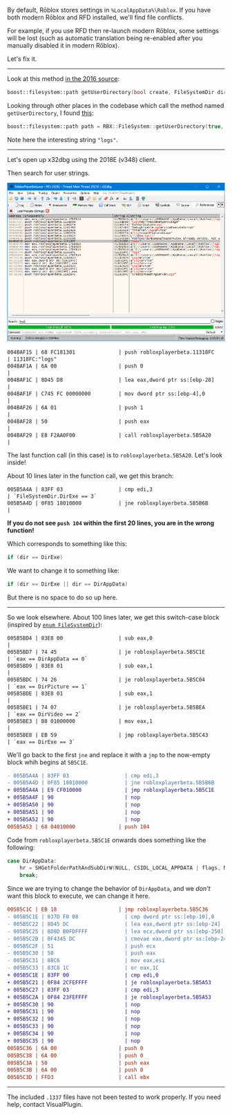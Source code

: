 By default, Rōblox stores settings in `%LocalAppData%\Roblox`. If you have both modern Rōblox and RFD installed, we'll find file conflicts.

For example, if you use RFD then re-launch modern Rōblox, some settings will be lost (such as automatic translation being re-enabled after you manually disabled it in modern Rōblox).

Let's fix it.

---

Look at this method [in the 2016 source](https://github.com/Jxys3rrV/roblox-2016-source-code/blob/4de2dc3a380e1babe4343c49a4341ceac749eddb/App/util/Win/FileSystem.cpp#L27C1-L27C99):

```cpp
boost::filesystem::path getUserDirectory(bool create, FileSystemDir dir, const char *subDirectory)
```

Looking through other places in the codebase which call the method named `getUserDirectory`, I found [this](https://github.com/Jxys3rrV/roblox-2016-source-code/blob/4de2dc3a380e1babe4343c49a4341ceac749eddb/CSG/CSGKernel.cpp#L190):

```cpp
boost::filesystem::path path = RBX::FileSystem::getUserDirectory(true, RBX::DirAppData, "logs");
```

Note here the interesting string `"logs"`.

---

Let's open up x32dbg using the 2018E (v348) client.

Then search for user strings.

![alt text](image.png)

```
004BAF15 | 68 FC181301              | push robloxplayerbeta.11318FC                          | 11318FC:"logs"
004BAF1A | 6A 00                    | push 0                                                 |
004BAF1C | 8D45 D8                  | lea eax,dword ptr ss:[ebp-28]                          |
004BAF1F | C745 FC 00000000         | mov dword ptr ss:[ebp-4],0                             |
004BAF26 | 6A 01                    | push 1                                                 |
004BAF28 | 50                       | push eax                                               |
004BAF29 | E8 F2AA0F00              | call robloxplayerbeta.5B5A20                           |
```

The last function call (in this case) is to `robloxplayerbeta.5B5A20`. Let's look inside!

About 10 lines later in the function call, we get this branch:

```
005B5A4A | 83FF 03                  | cmp edi,3                                              | `FileSystemDir.DirExe == 3`
005B5A4D | 0F85 18010000            | jne robloxplayerbeta.5B5B6B                            |
```

**If you do not see `push 104` within the first 20 lines, you are in the wrong function!**

Which corresponds to something like this:

```cpp
if (dir == DirExe)
```

We want to change it to something like:

```cpp
if (dir == DirExe || dir == DirAppData)
```

But there is no space to do so up here.

---

So we look elsewhere. About 100 lines later, we get this switch-case block (inspired by [`enum FileSystemDir`](https://github.com/Jxys3rrV/roblox-2016-source-code/blob/4de2dc3a380e1babe4343c49a4341ceac749eddb/App/include/util/FileSystem.h#L15)):

```
005B5BD4 | 83E8 00                  | sub eax,0                                              |
005B5BD7 | 74 45                    | je robloxplayerbeta.5B5C1E                             | `eax == DirAppData == 0`
005B5BD9 | 83E8 01                  | sub eax,1                                              |
005B5BDC | 74 26                    | je robloxplayerbeta.5B5C04                             | `eax == DirPicture == 1`
005B5BDE | 83E8 01                  | sub eax,1                                              |
005B5BE1 | 74 07                    | je robloxplayerbeta.5B5BEA                             | `eax == DirVideo == 2`
005B5BE3 | B8 01000000              | mov eax,1                                              |
005B5BE8 | EB 59                    | jmp robloxplayerbeta.5B5C43                            | `eax == DirExe == 3`
```

We'll go back to the first `jne` and replace it with a `jmp` to the now-empty block whih begins at `5B5C1E`.

```patch
- 005B5A4A | 83FF 03                  | cmp edi,3                                              |
- 005B5A4D | 0F85 18010000            | jne robloxplayerbeta.5B5B6B                            |
+ 005B5A4A | E9 CF010000              | jmp robloxplayerbeta.5B5C1E                            |
+ 005B5A4F | 90                       | nop                                                    |
+ 005B5A50 | 90                       | nop                                                    |
+ 005B5A51 | 90                       | nop                                                    |
+ 005B5A52 | 90                       | nop                                                    |
005B5A53 | 68 04010000              | push 104                                               |
```

Code from `robloxplayerbeta.5B5C1E` onwards does something like the following:

```cpp
case DirAppData:
	hr = SHGetFolderPathAndSubDirW(NULL, CSIDL_LOCAL_APPDATA | flags, NULL, SHGFP_TYPE_CURRENT, robloxDir.native().c_str(), pathBuffer);
	break;
```

Since we are trying to change the behavior of `DirAppData`, and we _don't_ want this block to execute, we can change it here.

```patch
005B5C1C | EB 18                    | jmp robloxplayerbeta.5B5C36                            | Irrelevant to our current execution path
- 005B5C1E | 837D F0 08               | cmp dword ptr ss:[ebp-10],8                            |
- 005B5C22 | 8D45 DC                  | lea eax,dword ptr ss:[ebp-24]                          |
- 005B5C25 | 8D8D B0FDFFFF            | lea ecx,dword ptr ss:[ebp-250]                         |
- 005B5C2B | 0F4345 DC                | cmovae eax,dword ptr ss:[ebp-24]                       |
- 005B5C2F | 51                       | push ecx                                               |
- 005B5C30 | 50                       | push eax                                               |
- 005B5C31 | 8BC6                     | mov eax,esi                                            |
- 005B5C33 | 83C8 1C                  | or eax,1C                                              |
+ 005B5C1E | 83FF 00                  | cmp edi,0                                              |
+ 005B5C21 | 0F84 2CFEFFFF            | je robloxplayerbeta.5B5A53                             |
+ 005B5C27 | 83FF 03                  | cmp edi,3                                              |
+ 005B5C2A | 0F84 23FEFFFF            | je robloxplayerbeta.5B5A53                             |
+ 005B5C30 | 90                       | nop                                                    |
+ 005B5C31 | 90                       | nop                                                    |
+ 005B5C32 | 90                       | nop                                                    |
+ 005B5C33 | 90                       | nop                                                    |
+ 005B5C34 | 90                       | nop                                                    |
+ 005B5C35 | 90                       | nop                                                    |
005B5C36 | 6A 00                    | push 0                                                 | Irrelevant to our current execution path
005B5C38 | 6A 00                    | push 0                                                 | Irrelevant ...
005B5C3A | 50                       | push eax                                               | Irrelevant ...
005B5C3B | 6A 00                    | push 0                                                 | Irrelevant ...
005B5C3D | FFD3                     | call ebx                                               | Irrelevant ...
```

---

The included `.1337` files have not been tested to work properly. If you need help, contact VisualPlugin.

